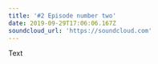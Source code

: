 ```yaml
---
title: '#2 Episode number two'
date: 2019-09-29T17:06:06.167Z
soundcloud_url: 'https://soundcloud.com'
---
```

Text
